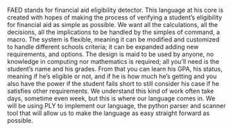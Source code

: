 FAED stands for financial aid eligibility detector. This language at his core is created with hopes 
of making the process of verifying a student’s eligibility for financial aid as simple as possible.
We want all the calculations, all the decisions, all the implications to be handled by the simples 
of command, a macro. The system is flexible, meaning it can be modified and customized to handle 
different schools criteria; it can be expanded adding new requirements, and options. The design 
is maid to be used by anyone, no knowledge in computing nor mathematics is required; all you’ll 
need is the student’s name and his grades. From that you can learn his GPA, his status, meaning if 
he’s eligible or not, and if he is how much he’s getting and you also have the power if the student 
fails short to still consider his case if he satisfies other requirements. We understand this kind 
of work often take days, sometime even week, but this is where our language comes in. 
We will be using PLY to implement our language, the python parser and scanner tool that will allow 
us to make the language as easy straight forward as possible.
